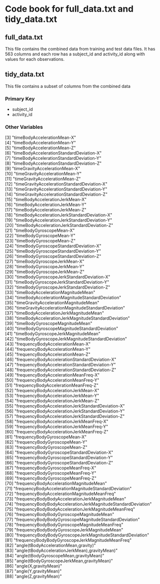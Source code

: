 # Code book for full_data.txt and tidy_data.txt

## full_data.txt
This file contains the combined data from training and test data files.
It has 563 columns and each row has a subject_id and activity_id along
with values for each observations. 

## tidy_data.txt
This file contains a subset of columns from the combined data

### Primary Key
* subject_id
* activity_id

### Other Variables
 [3] "timeBodyAccelerationMean-X"                                 
 [4] "timeBodyAccelerationMean-Y"                                 
 [5] "timeBodyAccelerationMean-Z"                                 
 [6] "timeBodyAccelerationStandardDeviation-X"                    
 [7] "timeBodyAccelerationStandardDeviation-Y"                    
 [8] "timeBodyAccelerationStandardDeviation-Z"                    
 [9] "timeGravityAccelerationMean-X"                              
[10] "timeGravityAccelerationMean-Y"                              
[11] "timeGravityAccelerationMean-Z"                              
[12] "timeGravityAccelerationStandardDeviation-X"                 
[13] "timeGravityAccelerationStandardDeviation-Y"                 
[14] "timeGravityAccelerationStandardDeviation-Z"                 
[15] "timeBodyAccelerationJerkMean-X"                             
[16] "timeBodyAccelerationJerkMean-Y"                             
[17] "timeBodyAccelerationJerkMean-Z"                             
[18] "timeBodyAccelerationJerkStandardDeviation-X"                
[19] "timeBodyAccelerationJerkStandardDeviation-Y"                
[20] "timeBodyAccelerationJerkStandardDeviation-Z"                
[21] "timeBodyGyroscopeMean-X"                                    
[22] "timeBodyGyroscopeMean-Y"                                    
[23] "timeBodyGyroscopeMean-Z"                                    
[24] "timeBodyGyroscopeStandardDeviation-X"                       
[25] "timeBodyGyroscopeStandardDeviation-Y"                       
[26] "timeBodyGyroscopeStandardDeviation-Z"                       
[27] "timeBodyGyroscopeJerkMean-X"                                
[28] "timeBodyGyroscopeJerkMean-Y"                                
[29] "timeBodyGyroscopeJerkMean-Z"                                
[30] "timeBodyGyroscopeJerkStandardDeviation-X"                   
[31] "timeBodyGyroscopeJerkStandardDeviation-Y"                   
[32] "timeBodyGyroscopeJerkStandardDeviation-Z"                   
[33] "timeBodyAccelerationMagnitudeMean"                          
[34] "timeBodyAccelerationMagnitudeStandardDeviation"             
[35] "timeGravityAccelerationMagnitudeMean"                       
[36] "timeGravityAccelerationMagnitudeStandardDeviation"          
[37] "timeBodyAccelerationJerkMagnitudeMean"                      
[38] "timeBodyAccelerationJerkMagnitudeStandardDeviation"         
[39] "timeBodyGyroscopeMagnitudeMean"                             
[40] "timeBodyGyroscopeMagnitudeStandardDeviation"                
[41] "timeBodyGyroscopeJerkMagnitudeMean"                         
[42] "timeBodyGyroscopeJerkMagnitudeStandardDeviation"            
[43] "frequencyBodyAccelerationMean-X"                            
[44] "frequencyBodyAccelerationMean-Y"                            
[45] "frequencyBodyAccelerationMean-Z"                            
[46] "frequencyBodyAccelerationStandardDeviation-X"               
[47] "frequencyBodyAccelerationStandardDeviation-Y"               
[48] "frequencyBodyAccelerationStandardDeviation-Z"               
[49] "frequencyBodyAccelerationMeanFreq-X"                        
[50] "frequencyBodyAccelerationMeanFreq-Y"                        
[51] "frequencyBodyAccelerationMeanFreq-Z"                        
[52] "frequencyBodyAccelerationJerkMean-X"                        
[53] "frequencyBodyAccelerationJerkMean-Y"                        
[54] "frequencyBodyAccelerationJerkMean-Z"                        
[55] "frequencyBodyAccelerationJerkStandardDeviation-X"           
[56] "frequencyBodyAccelerationJerkStandardDeviation-Y"           
[57] "frequencyBodyAccelerationJerkStandardDeviation-Z"           
[58] "frequencyBodyAccelerationJerkMeanFreq-X"                    
[59] "frequencyBodyAccelerationJerkMeanFreq-Y"                    
[60] "frequencyBodyAccelerationJerkMeanFreq-Z"                    
[61] "frequencyBodyGyroscopeMean-X"                               
[62] "frequencyBodyGyroscopeMean-Y"                               
[63] "frequencyBodyGyroscopeMean-Z"                               
[64] "frequencyBodyGyroscopeStandardDeviation-X"                  
[65] "frequencyBodyGyroscopeStandardDeviation-Y"                  
[66] "frequencyBodyGyroscopeStandardDeviation-Z"                  
[67] "frequencyBodyGyroscopeMeanFreq-X"                           
[68] "frequencyBodyGyroscopeMeanFreq-Y"                           
[69] "frequencyBodyGyroscopeMeanFreq-Z"                           
[70] "frequencyBodyAccelerationMagnitudeMean"                     
[71] "frequencyBodyAccelerationMagnitudeStandardDeviation"        
[72] "frequencyBodyAccelerationMagnitudeMeanFreq"                 
[73] "frequencyBodyBodyAccelerationJerkMagnitudeMean"             
[74] "frequencyBodyBodyAccelerationJerkMagnitudeStandardDeviation"
[75] "frequencyBodyBodyAccelerationJerkMagnitudeMeanFreq"         
[76] "frequencyBodyBodyGyroscopeMagnitudeMean"                    
[77] "frequencyBodyBodyGyroscopeMagnitudeStandardDeviation"       
[78] "frequencyBodyBodyGyroscopeMagnitudeMeanFreq"                
[79] "frequencyBodyBodyGyroscopeJerkMagnitudeMean"                
[80] "frequencyBodyBodyGyroscopeJerkMagnitudeStandardDeviation"   
[81] "frequencyBodyBodyGyroscopeJerkMagnitudeMeanFreq"            
[82] "angle(tBodyAccelerationMean,gravity)"                       
[83] "angle(tBodyAccelerationJerkMean),gravityMean)"              
[84] "angle(tBodyGyroscopeMean,gravityMean)"                      
[85] "angle(tBodyGyroscopeJerkMean,gravityMean)"                  
[86] "angle(X,gravityMean)"                                       
[87] "angle(Y,gravityMean)"                                       
[88] "angle(Z,gravityMean)" 

